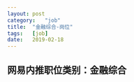 ```yaml
---
layout:	post
category:	"job"
title:	"金融综合-岗位"
tags:	[job]
date:	2019-02-18
---
```

## 网易内推职位类别：金融综合
